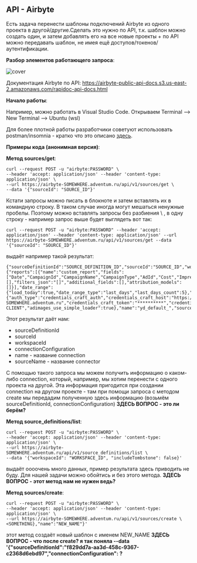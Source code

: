 ## API - Airbyte

Есть задача перенести шаблоны подключений Airbyte из одного проекта в другой/другие.Сделать это нужно по API, т.к. шаблон можно создать один, и затем добавлять его на все новые проекты + по API можно передавать шаблон, не имея ещё доступов/токенов/аутентификации.

**Разбор элементов работающего запроса**:

![cover](https://github.com/Malakhova-Natalya/Snippets/blob/main/API/Airbyte/API%20Airbyte%20разбор%20запроса.png)

Документация Airbyte по API: https://airbyte-public-api-docs.s3.us-east-2.amazonaws.com/rapidoc-api-docs.html

**Начало работы**:

Например, можно работать в Visual Studio Code. Открываем Terminal --> New Terminal --> Ubuntu (wsl)

Для более плотной работы разработчики советуют использовать postman/insomnia - кратко что это описано [здесь](https://github.com/Malakhova-Natalya/Snippets/tree/main/API).


**Примеры кода (анонимная версия)**:

**Метод sources/get**:

    curl --request POST -u "airbyte:PASSWORD" \
    --header 'accept: application/json' --header 'content-type: application/json' \
    --url https://airbyte-SOMEWHERE.adventum.ru/api/v1/sources/get \
    --data '{"sourceId": "SOURCE_ID"}'

Кстати запросы можно писать в блокноте и затем вставлять их в командную строку. В таком случае иногда могут мешаться ненужные пробелы. Поэтому можно вставлять запросы без разбиения \ , в одну строку - например запрос выше будет выглядеть вот так:

    curl --request POST -u "airbyte:PASSWORD" --header 'accept: application/json' --header 'content-type: application/json' --url https://airbyte-SOMEWHERE.adventum.ru/api/v1/sources/get --data '{"sourceId": "SOURCE_ID"}'

выдаёт например такой результат:

    {"sourceDefinitionId":"SOURCE_DEFINITION_ID","sourceId":"SOURCE_ID","workspaceId":"WORKSPACE_ID","connectionConfiguration":{"reports":[{"name":"custom_report","fields":["Date","CampaignId","CampaignName","CampaignType","AdId","Cost","Impressions","Clicks"],"goal_ids":[],"filters_json":"[]","additional_fields":[],"attribution_models":[]}],"date_range":{"load_today":true,"date_range_type":"last_days","last_days_count":5},"credentials":{"auth_type":"credentials_craft_auth","credentials_craft_host":"https://credentialscraft-SOMEWHERE.adventum.ru","credentials_craft_token":"**********","credentials_craft_token_id":TOKEN_NUMBER},"client_login":"adventum-CLIENT","adimages_use_simple_loader":true},"name":"yd_default_","sourceName":"yd"}

Этот результат даёт нам:
- sourceDefinitionId
- sourceId
- workspaceId
- connectionConfiguration
- name - название connection 
- sourceName - название connector

С помощью такого запроса мы можем получить информацию о каком-либо connection, который, например, мы хотим перенести с одного проекта на другой. Эта информация пригодится при создании connection на другом проекте - там при помощи запроса с методом create мы передадим полученную здесь информацию (возьмём sourceDefinitionId, connectionConfiguration) **ЗДЕСЬ ВОПРОС - это ли берём?**

**Метод source_definitions/list**:

    curl --request POST -u "airbyte:PASSWORD" \
    --header 'accept: application/json' --header 'content-type: application/json' \
    --url https://airbyte-SOMEWHERE.adventum.ru/api/v1/source_definitions/list \
    --data '{"workspaceId": "WORKSPACE_ID", "includeTombstone": false}'

выдаёт оооочень много данных, пример результата здесь приводить не буду. Для нашей задачи можно обойтись и без этого метода. **ЗДЕСЬ ВОПРОС - этот метод нам не нужен ведь?**


**Метод sources/create**:

    curl --request POST -u "airbyte:PASSWORD" \
    --header 'accept: application/json' --header 'content-type: application/json' \
    --url https://airbyte-SOMEWHERE.adventum.ru/api/v1/sources/create \
    <SOMETHING},"name":"NEW_NAME"}'

этот метод создаёт новый шаблон с именем NEW_NAME  **ЗДЕСЬ ВОПРОС - что после create? я так поняла --data '{"sourceDefinitionId":"f829dd7a-aa3d-458c-9367-c2368d6ebd97","connectionConfiguration": ?**
